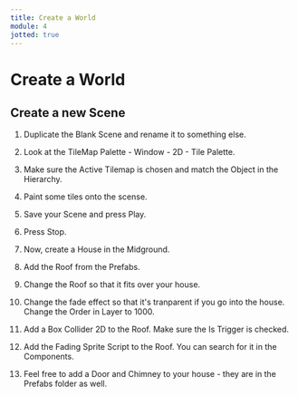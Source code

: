 ```yaml
---
title: Create a World
module: 4
jotted: true
---
```


# Create a World

## Create a new Scene

1. Duplicate the Blank Scene and rename it to something else.

2. Look at the TileMap Palette - Window - 2D - Tile Palette.

3. Make sure the Active Tilemap is chosen and match the Object in the Hierarchy.

4. Paint some tiles onto the scense.

5. Save your Scene and press Play.

6. Press Stop.  

7. Now, create a House in the Midground.

8. Add the Roof from the Prefabs.

9. Change the Roof so that it fits over your house.

10. Change the fade effect so that it's tranparent if you go into the house.  Change the Order in Layer to 1000.

11. Add a Box Collider 2D to the Roof.  Make sure the Is Trigger is checked.

12. Add the Fading Sprite Script to the Roof.  You can search for it in the Components.

13. Feel free to add a Door and Chimney to your house - they are in the Prefabs folder as well.

